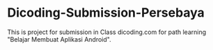 # Dicoding-Submission-Persebaya
This is project for submission in Class dicoding.com for path learning "Belajar Membuat Aplikasi Android".

